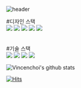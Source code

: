 
![header](https://capsule-render.vercel.app/api?type=shark&color=auto&height=300&section=header&text=Vincenchoi&=capsule%20render&fontSize=90)

#디자인 스택 <br>
<img src="https://img.shields.io/badge/Adobe Photoshop-31A8FF?style=for-the-badge&logo=Adobe Photoshop&logoColor=white"> <img src="https://img.shields.io/badge/Adobe Illustrator-FF9A00?style=for-the-badge&logo=Adobe Illustrator&logoColor=white"> <img src="https://img.shields.io/badge/Adobe Indesign-FF3366?style=for-the-badge&logo=Figma&logoColor=white"> <img src="https://img.shields.io/badge/Figma-F24E1E?style=for-the-badge&logo=Figma&logoColor=white"> <img src="https://img.shields.io/badge/Rhinoceros-801010?style=for-the-badge&logo=Rhinoceros&logoColor=white">
<br><br><br>
#기술 스택 <br>
<img src="https://img.shields.io/badge/C-A8B9CC?style=for-the-badge&logo=C&logoColor=white"> <img src="https://img.shields.io/badge/C++-00599C?style=for-the-badge&logo=C++&logoColor=white"> <img src="https://img.shields.io/badge/JavaScript-F7DF1E?style=for-the-badge&logo=JavaScript&logoColor=white"> <img src="https://img.shields.io/badge/Fluter-02569B?style=for-the-badge&logo=Flutter&logoColor=white">

![Vincenchoi's github stats](https://github-readme-stats.vercel.app/api?username=Vincenchoi&show_icons=true&hide_border=true)

[![Hits](https://hits.seeyoufarm.com/api/count/incr/badge.svg?url=https%3A%2F%2Fgithub.com%2FVincenchoi%2FVincenchoi&count_bg=%23A2A2A2&title_bg=%23555555&icon=&icon_color=%23E7E7E7&title=hits&edge_flat=false)](https://hits.seeyoufarm.com)
